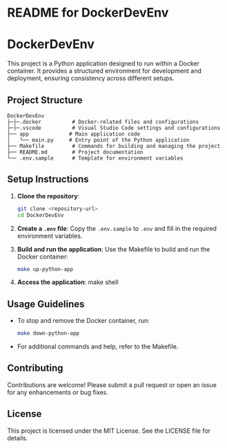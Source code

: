 # README for DockerDevEnv

# DockerDevEnv

This project is a Python application designed to run within a Docker container. It provides a structured environment for development and deployment, ensuring consistency across different setups.

## Project Structure

```
DockerDevEnv
├─├─.docker          # Docker-related files and configurations
├─├─.vscode          # Visual Studio Code settings and configurations
├── app             # Main application code
│   └── main.py     # Entry point of the Python application
├── Makefile         # Commands for building and managing the project
├── README.md        # Project documentation
└── .env.sample      # Template for environment variables
```

## Setup Instructions

1. **Clone the repository**:
   ```bash
   git clone <repository-url>
   cd DockerDevEnv
   ```

2. **Create a `.env` file**:
   Copy the `.env.sample` to `.env` and fill in the required environment variables.

3. **Build and run the application**:
   Use the Makefile to build and run the Docker container:
   ```bash
   make up-python-app
   ```

4. **Access the application**:
   make shell

## Usage Guidelines

- To stop and remove the Docker container, run:
  ```bash
  make down-python-app
  ```

- For additional commands and help, refer to the Makefile.

## Contributing

Contributions are welcome! Please submit a pull request or open an issue for any enhancements or bug fixes.

## License

This project is licensed under the MIT License. See the LICENSE file for details.